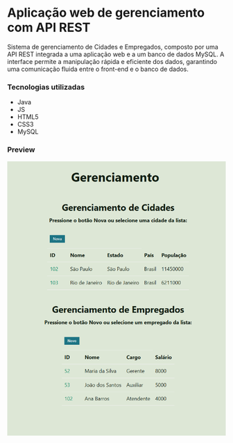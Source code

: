 # Aplicação web de gerenciamento com API REST
Sistema de gerenciamento de Cidades e Empregados, composto por uma API REST integrada a uma aplicação web e a um banco de dados MySQL. A interface permite a manipulação rápida e eficiente dos dados, garantindo uma comunicação fluida entre o front-end e o banco de dados. 

### Tecnologias utilizadas
- Java
- JS
- HTML5
- CSS3
- MySQL

### Preview

<img src="https://github.com/mariioka/ApiGerenciamentoBD/blob/main/preview.png"/>
